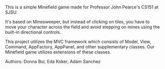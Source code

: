 This is a simple Minefield game made for Professor John Pearce's CS151 at SJSU. 

It's based on Minesweeper, but instead of clicking on tiles, you have to move your character across the field and avoid stepping on mines using the built-in directional controls.

This project utilizes the MVC framework which consists of Model, View, Command, AppFactory, AppPanel, and other supplementary classes. Our Minefield game utilizes extensions of these classes.

Authors: 
Donna Bui,
Eda Koker,
Adam Sanchez
